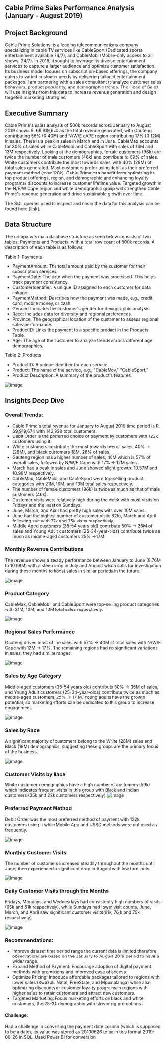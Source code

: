 ## Cable Prime Sales Performance Analysis (January - August 2019)


## Project Background
Cable Prime Solutions, is a leading telecommunications company specializing in cable TV services like CableSport (Dedicated sports entertainment available 24/7), and CableMobi (Mobile-only access to all shows, 24/7). In 2019, it sought to leverage its diverse entertainment services to capture a larger audience and optimize customer satisfaction. Its business model focuses on subscription-based offerings, the company caters to varied customer needs by delivering tailored entertainment packages. I am partnering with a sales consultant to analyze customer sales behaviors, product popularity, and demographic trends. The Head of Sales will use Insights from this data to increase revenue generation and design targeted marketing strategies.


## Executive Summary
Cable Prime's sales analysis  of 500k records across January to August 2019 shows R. 69,919,674 as the total revenue generated, with Gauteng contributing 56% (R 40M) and N/W/E cAPE region contributing 17% (R 12M) in sales. There is a peak in sales in March and in June. CableMax accounts for 30% of sales while CableMobi and CableSport with sales of 16M and 13M respectively. Looking at the demographics, female customers (96k) are twice the number of male customers (46k) and contribute to 69% of sales. White customers contribute the most towards sales, with 40% (28M) of total sales generated. Most customers prefer using debit as their preferred payment method (over 120k).
Cable Prime can benefit from optimizing its top product offerings, region, and demographic and enhancing loyalty programs/ discounts to increase customer lifetime value. Targeted growth in the N/E/W Cape region and white demographic group will strengthen Cable Prime's revenue generation and drive sustainable growth over time. 


The SQL queries used to inspect and clean the data for this analysis can be found here [[link](https://github.com/kiinda-2/Cable-Prime-analysis/blob/main/DataCleaning.sql)].


## Data Structure 
The company's main database structure as seen below consists of two tables: Payments and Products, with a total row count of 500k records. A description of each table is as follows:

Table 1: Payments
- PaymentAmount: The total amount paid by the customer for their subscription services.
- PaymentDate: The date when the payment was processed. This helps track payment consistency.
- CustomerIdentifier: A unique ID assigned to each customer for data linkage.
- PaymentMethod: Describes how the payment was made, e.g., credit card, mobile money, or cash.
- Gender: Indicates the customer's gender for demographic analysis.
- Race: Includes data for diversity and regional preferences.
- Province: The geographical location of the customer to assess regional sales performance.
- ProductID: Links the payment to a specific product in the Products Table.
- Age: The age of the customer to analyze trends across different age demographics.

Table 2: Products
- ProductID: A unique identifier for each service.
- Product: The name of the service, e.g., "CableMov," "CableSport,"
- Product Description: A summary of the product's features.

![image](https://github.com/user-attachments/assets/9aa428a9-5505-4786-96cf-a196c977d2aa)


## Insights Deep Dive
### Overall Trends:
- Cable Prime's total revenue for January to August 2019 time period is R. 69,919,674 with 142,938 total customers.
- Debit Order is the preferred choice of payment by customers with 122k customers using it. 
- White customers contribute the most towards overall sales, 40% -> (28M), and black customers 18M, 26% of sales.
- Gauteng region has a higher number of sales, 40M which is 57% of overall sales, followed by N/W/E Cape with 17% -> 12M sales.
- March had a peak in sales and June showed slight growth: 10.57M and 10.98M respectively.
- CableMax, CableMobi, and CableSport were top-selling product categories with 21M, 16M, and 13M total sales respectively.
- The number of female customers (96k) is twice as much as that of male customers (46k).
- Customer visits were relatively high during the week with most visits on Fridays and the least on Sundays.
- June, March, and April had pretty high sales with over 10M sales.
- June had the highest number of customer visits(82k), March and April following suit with 77k and 75k visits respectively.
- Middle Aged customers (35-54 years old) contribute 50% -> 35M of sales and Young Adult customers (25-34-year-olds) contribute twice as much as middle-aged customers 25% ->17M
  

### Monthly Revenue Contributions 
The revenue shows a steady performance between January to June (8.76M to 10.98M) with a steep drop in July and August which calls for investigation during these months to boost sales in similar periods in the future.

![image](https://github.com/user-attachments/assets/d9283bec-97f4-4b59-9a72-b35a139c2370)


### Product Category
CableMax, CableMobi, and CableSport were top-selling product categories with 21M, 16M, and 13M total sales respectively.

![image](https://github.com/user-attachments/assets/0b2a1cdb-c792-4fd9-b3ea-576e8c2a9f68)


### Regional Sales Performance
Gauteng drives most of the sales with 57% -> 40M of total sales with N/W/E Cape with 12M -> 17%. The remaining regions had no significant variations in sales, they had similar ranges.

![image](https://github.com/user-attachments/assets/61f1828d-d2fd-45fb-acc3-3de57b86efb7)


### Sales by Age Category
Middle-aged customers (35-54 years old) contribute 50% -> 35M of sales, and Young Adult customers (25-34-year-olds) contribute twice as much as middle-aged customers, 25% -> 17 M. Young adults have the growth potential, so marketing efforts can be dedicated to this group to increase engagement.
  
![image](https://github.com/user-attachments/assets/76ebc08e-7dea-4c15-a656-557e513e3330)


### Sales by Race
A significant majority of customers belong to the White (28M) sales and Black (18M) demographics, suggesting these groups are the primary focus of the business. 

![image](https://github.com/user-attachments/assets/c014720c-7932-4db2-b246-5be993c86e81)


### Customer Visits by Race
White customer demographics have a high number of customers (59k) which indicates frequent visits in this group with Black and Indian customers (35k and 22k customers respectively)
![image](https://github.com/user-attachments/assets/93cb25f4-44c9-41a7-94e8-3db9ffa7c737)


### Preferred Payment Method
Debit Order was the most preferred method of payment with 122k customers using it while Mobile App and USSD methods were not used as frequently.

![image](https://github.com/user-attachments/assets/aa9409bc-17ec-49fa-a269-fadb2956384d)


### Monthly Customer Visits
The number of customers increased steadily throughout the months until June, then experienced a significant drop in August with low turn-outs.

![image](https://github.com/user-attachments/assets/9478fc58-9c3a-44b4-867f-aa836358b33f)


### Daily Customer Visits through the Months
Fridays, Mondays, and Wednesdays had consistently high numbers of visits (65k and 61k respectively), while Sundays had lower visit counts. June, March, and April saw significant customer visits(81k, 76,k and 75k respectively)

![image](https://github.com/user-attachments/assets/082e4094-043c-400c-9bca-335c4c733a49)


### Recommendations:
- Improve dataset time period range the current data is limited therefore observations are based on the January to August 2019 period to have a wider range. 
- Expand Method of Payment: Encourage adoption of digital payment methods with promotions and improved ease of access.
- Optimize Pricing: Introduce affordable packages tailored to regions with lower sales (Kwazulu Natal, FreeState, and Mpumalanga) while also optimizing discounts or customer loyalty programs in regions with higher sales to retain customers and attract new customers.
- Targeted Marketing: Focus marketing efforts on black and white customers, the 25-34 demographic with streaming promotions.
  
#### Challenge:
Had a challenge in converting the payment date column (which is supposed to be a date), its value was stored as 20190626 to be in this format 2019-06-26 in SQL. Used Power BI for conversion
